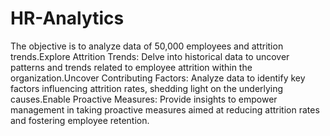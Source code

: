 # HR-Analytics
 The objective is to analyze data of 50,000 employees and attrition trends.Explore Attrition Trends: Delve into historical data to uncover patterns and trends related to employee attrition within the organization.Uncover Contributing Factors: Analyze data to identify key factors influencing attrition rates, shedding light on the underlying causes.Enable Proactive Measures: Provide insights to empower management in taking proactive measures aimed at reducing attrition rates and fostering employee retention.

